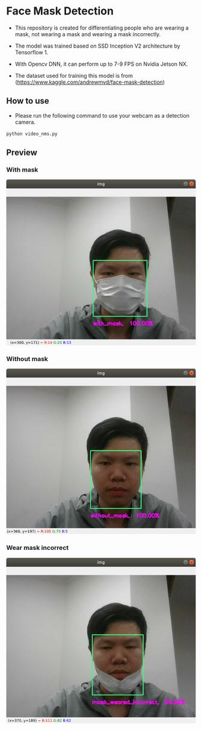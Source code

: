 # Face Mask Detection

- This repository is created for differentiating people who are wearing a mask, not wearing a mask and wearing a mask incorrectly.

- The model was trained based on SSD Inception V2 architecture by Tensorflow 1.

- With Opencv DNN, it can perform up to 7-9 FPS on Nvidia Jetson NX.

- The dataset used for training this model is from (https://www.kaggle.com/andrewmvd/face-mask-detection)

## How to use

- Please run the following command to use your webcam as a detection camera.

```python
python video_nms.py
```

## Preview

### With mask

![Image1](https://raw.githubusercontent.com/chunmusic/Face_Mask_Detection/master/screenshot/with_mask.png)


### Without mask

![Image2](https://raw.githubusercontent.com/chunmusic/Face_Mask_Detection/master/screenshot/without_mask.png)

### Wear mask incorrect

![Image3](https://raw.githubusercontent.com/chunmusic/Face_Mask_Detection/master/screenshot/wear_mask_incorrect.png)
